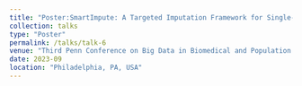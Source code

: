 ```yaml
---
title: "Poster:SmartImpute: A Targeted Imputation Framework for Single-cell Transcriptome Data"
collection: talks
type: "Poster"
permalink: /talks/talk-6
venue: "Third Penn Conference on Big Data in Biomedical and Population Health Sciences"
date: 2023-09
location: "Philadelphia, PA, USA"
---
```

